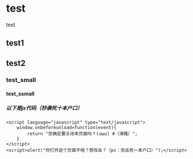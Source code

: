 # test
test
## test1
## test2
### test_small
#### test_ssmall
##### 以下是js代码（抄袭死十本户口）
    <script language="javascript" type="text/javascript">
        window.onbeforeunload=function(event){
            return "您确定要关闭本页面吗？(ಡωಡ) #（滑稽）";
        }
    </script>
    <script>alert("你打开这个页面干啥？想攻击？（ps：攻击死一本户口）");</script>


<script language="javascript" type="text/javascript">
        window.onbeforeunload=function(event){
            return "您确定要关闭本页面吗？(ಡωಡ) #（滑稽）";
    }</script>
<script>alert("你打开这个页面干啥？想攻击？（ps：攻击死一本户口）");</script>
            
